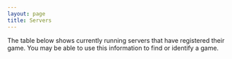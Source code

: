```yaml
---
layout: page
title: Servers
---
```


The table below shows currently running servers that have registered their game. You may be able to use this information to find or identify a game. 

<div id='servers'>
</div>

<script type='text/javascript'>
$(document).ready(function() {
setInterval(function() {
  $("#servers").load('https://api.megamek.org/servers.js');
}, 1000);
});
</script>
